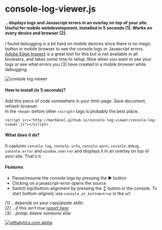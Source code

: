 console-log-viewer.js
==================

#### .. displays logs and Javascript errors in an overlay on top of your site. Useful for mobile webdevelopment. Installed in 5 seconds [1]. Works on every device and browser [2].

I found debugging is a bit hard on mobile devices since there is no magic button in mobile browser to see the console logs or Javascript errors. [Adobe Edge Inspect](http://html.adobe.com/edge/inspect/) is a great tool for this but is not available in all browsers, and takes some time to setup. Nice when you want to see your logs or see what errors you [3] have created in a mobile browser while debugging. 

<img src="http://dump.stroep.nl/console-log-viewer.gif?v=2" alt="console log viewer"/>

#### How to install (in 5 seconds)?

Add this piece of code somewhere in your html-page. Save document, refresh browser.  
In the `<head>` before other `<script>` tags is probably the best place.
    
    <script src="http://markknol.github.io/console-log-viewer/console-log-viewer.js"></script>

#### What does it do?

It captures `console.log`, `console.info`, `console.warn`, `console.debug`, `console.error` and `window.onerror` and displays it in an overlay on top of your site. That's it.

#### Features
* Pause/resume the console logs by pressing the ► button
* Clicking on a javascript-error opens the source
* Switch top/bottom alignment by pressing the ↕ button in the console. To start bottom-aligned, use `console_at_bottom=true` in the url.
  
_[1] .. depends on your copy/paste skills_  
_[2] .. if this isn't true [report here](https://github.com/markknol/console-log-viewer/issues)_  
_[3] .. protip: blame someone else_  

[![githalytics.com alpha](https://cruel-carlota.pagodabox.com/082139baa45624940f19e1af4542a4a7 "githalytics.com")](http://githalytics.com/markknol/console-log-viewer)
